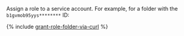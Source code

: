 Assign a role to a service account. For example, for a folder with the `b1gvmob95yys********` ID:

{% include [grant-role-folder-via-curl](grant-role-folder-via-curl.md) %}